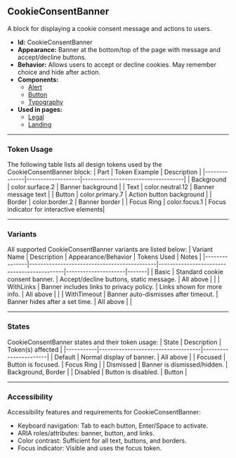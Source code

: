 ## CookieConsentBanner
A block for displaying a cookie consent message and actions to users.
- **Id:** CookieConsentBanner
- **Appearance:** Banner at the bottom/top of the page with message and accept/decline buttons.
- **Behavior:** Allows users to accept or decline cookies. May remember choice and hide after action.
- **Components:**
  - [Alert](../components/Alert.md)
  - [Button](../components/Button.md)
  - [Typography](../components/Typography.md)
- **Used in pages:**
  - [Legal](../pages/Legal.md)
  - [Landing](../pages/Landing.md)

---

### Token Usage
The following table lists all design tokens used by the CookieConsentBanner block:
| Part         | Token Example      | Description                        |
|--------------|-------------------|------------------------------------|
| Background   | color.surface.2   | Banner background                  |
| Text         | color.neutral.12  | Banner message text                |
| Button       | color.primary.7   | Action button background           |
| Border       | color.border.2    | Banner border                      |
| Focus Ring   | color.focus.1     | Focus indicator for interactive elements|

---

### Variants
All supported CookieConsentBanner variants are listed below:
| Variant Name   | Description                                 | Appearance/Behavior                        | Tokens Used         | Notes |
|---------------|---------------------------------------------|--------------------------------------------|---------------------|-------|
| Basic         | Standard cookie consent banner.              | Accept/decline buttons, static message.    | All above           |       |
| WithLinks     | Banner includes links to privacy policy.     | Links shown for more info.                 | All above           |       |
| WithTimeout   | Banner auto-dismisses after timeout.         | Banner hides after a set time.             | All above           |       |

---

### States
CookieConsentBanner states and their token usage:
| State     | Description                        | Token(s) affected      |
|-----------|------------------------------------|-----------------------|
| Default   | Normal display of banner.          | All above             |
| Focused   | Button is focused.                 | Focus Ring            |
| Dismissed | Banner is dismissed/hidden.        | Background, Border    |
| Disabled  | Button is disabled.                | Button                |

---

### Accessibility
Accessibility features and requirements for CookieConsentBanner:
- Keyboard navigation: Tab to each button, Enter/Space to activate.
- ARIA roles/attributes: banner, button, and links.
- Color contrast: Sufficient for all text, buttons, and borders.
- Focus indicator: Visible and uses the focus token.
